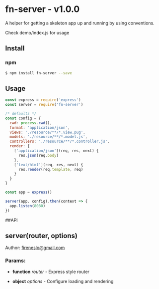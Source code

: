 
fn-server - v1.0.0
===
A helper for getting a skeleton app up and running by using conventions.

Check demo/index.js for usage
## Install
### npm
```bash
$ npm install fn-server --save
```
## Usage
```js
const express = require('express')
const server = require('fn-server')

/* defaults */
const config = {
  cwd: process.cwd(),
  format: 'application/json',
  views: './resource/**/*.view.pug',
  models: './resource/**/*.model.js',
  controllers: './resource/**/*.controller.js',
  render: {
    ['application/json'](req, res, next) {
      res.json(req.body)
    },
    ['text/html'](req, res, next) {
      res.render(req.template, req)
    }
  }
}

const app = express()

server(app, config).then(context => {
  app.listen(8080)
})

```

##API

## server(router, options)

Author: fireneslo@gmail.com

### Params:

* **function** *router* - Express style router

* **object** *options* - Configure loading and rendering
